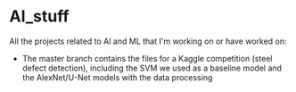# AI_stuff

All the projects related to AI and ML that I'm working on or have worked on:
- The master branch contains the files for a Kaggle competition (steel defect detection), including the SVM we used as a baseline model and the AlexNet/U-Net models with the data processing
